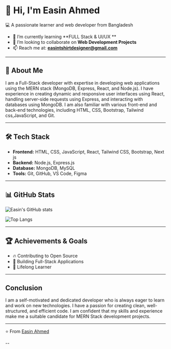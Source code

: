 
# 👋 Hi, I'm Easin Ahmed  

💻 A passionate learner and web developer from Bangladesh  
- 🌱 I’m currently learning **FULL Stack & UI/UX **  
- 🤝 I’m looking to collaborate on **Web Development Projects**  
- 📫 Reach me at: **easintshirtdesigner@gmail.com** 

---

## 🚀 About Me
I am a Full-Stack developer with expertise in developing web applications using the MERN stack (MongoDB, Express, React, and Node.js). I have experience in creating dynamic and responsive user interfaces using React, handling server-side requests using Express, and interacting with databases using MongoDB. I am also familiar with various front-end and back-end technologies, including HTML, CSS, Bootstrap, Tailwind css,JavaScript, and Git.

---

## 🛠️ Tech Stack
- **Frontend:** HTML, CSS, JavaScript, React, Tailwind CSS, Bootstrap, Next js 
- **Backend:** Node.js, Express.js  
- **Database:** MongoDB, MySQL  
- **Tools:** Git, GitHub, VS Code, Figma  

---

## 📊 GitHub Stats
![Easin's GitHub stats](https://github-readme-stats.vercel.app/api?username=easinahmed&show_icons=true&theme=radical)  

![Top Langs](https://github-readme-stats.vercel.app/api/top-langs/?username=easinahmed&layout=compact&theme=radical)  

---

## 🏆 Achievements & Goals
- 🔥 Contributing to Open Source  
- 🎯 Building Full-Stack Applications  
- 📖 Lifelong Learner  

---

## Conclusion
I am a self-motivated and dedicated developer who is always eager to learn and work on new technologies. I have a passion for creating clean, well-structured, and efficient code. I am confident that my skills and experience make me a suitable candidate for MERN Stack development projects.


---

⭐️ From [Easin Ahmed](https://github.com/easinahmed)

--
